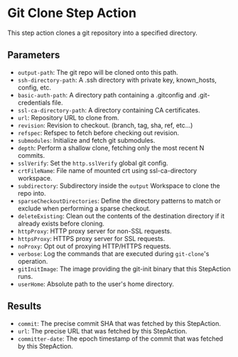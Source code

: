 # Git Clone Step Action

This step action clones a git repository into a specified directory.

## Parameters

- `output-path`: The git repo will be cloned onto this path.
- `ssh-directory-path`: A .ssh directory with private key, known_hosts, config, etc.
- `basic-auth-path`: A directory path containing a .gitconfig and .git-credentials file.
- `ssl-ca-directory-path`: A directory containing CA certificates.
- `url`: Repository URL to clone from.
- `revision`: Revision to checkout. (branch, tag, sha, ref, etc...)
- `refspec`: Refspec to fetch before checking out revision.
- `submodules`: Initialize and fetch git submodules.
- `depth`: Perform a shallow clone, fetching only the most recent N commits.
- `sslVerify`: Set the `http.sslVerify` global git config.
- `crtFileName`: File name of mounted crt using ssl-ca-directory workspace.
- `subdirectory`: Subdirectory inside the `output` Workspace to clone the repo into.
- `sparseCheckoutDirectories`: Define the directory patterns to match or exclude when performing a sparse checkout.
- `deleteExisting`: Clean out the contents of the destination directory if it already exists before cloning.
- `httpProxy`: HTTP proxy server for non-SSL requests.
- `httpsProxy`: HTTPS proxy server for SSL requests.
- `noProxy`: Opt out of proxying HTTP/HTTPS requests.
- `verbose`: Log the commands that are executed during `git-clone`'s operation.
- `gitInitImage`: The image providing the git-init binary that this StepAction runs.
- `userHome`: Absolute path to the user's home directory.

## Results

- `commit`: The precise commit SHA that was fetched by this StepAction.
- `url`: The precise URL that was fetched by this StepAction.
- `committer-date`: The epoch timestamp of the commit that was fetched by this StepAction.
